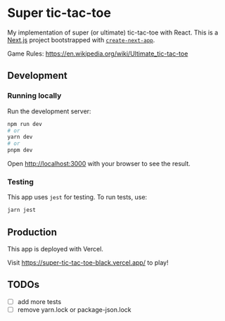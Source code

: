 # Super tic-tac-toe

My implementation of super (or ultimate) tic-tac-toe with React. This is a [Next.js](https://nextjs.org/) project bootstrapped with [`create-next-app`](https://github.com/vercel/next.js/tree/canary/packages/create-next-app).

Game Rules: https://en.wikipedia.org/wiki/Ultimate_tic-tac-toe

## Development

### Running locally

Run the development server:

```bash
npm run dev
# or
yarn dev
# or
pnpm dev
```

Open [http://localhost:3000](http://localhost:3000) with your browser to see the result.

### Testing

This app uses `jest` for testing. To run tests, use:

```bash
jarn jest
```

## Production

This app is deployed with Vercel.

Visit https://super-tic-tac-toe-black.vercel.app/ to play!

## TODOs

- [ ] add more tests
- [ ] remove yarn.lock or package-json.lock
